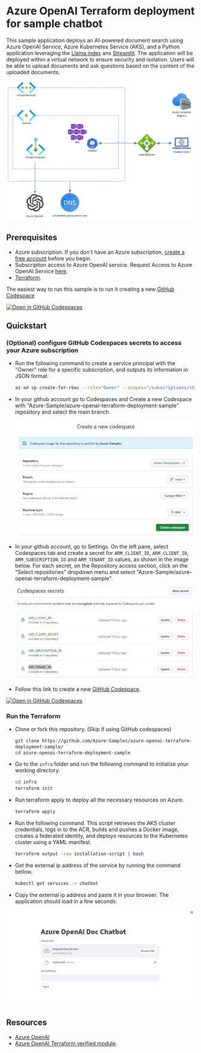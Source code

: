 # Azure OpenAI Terraform deployment for sample chatbot

This sample application deploys an AI-powered document search using Azure OpenAI Service, Azure Kubernetes Service (AKS), and a Python application leveraging the [Llama index](https://gpt-index.readthedocs.io/en/latest/) ans [Streamlit](https://docs.streamlit.io/library/get-started). The application will be deployed within a virtual network to ensure security and isolation. Users will be able to upload documents and ask questions based on the content of the uploaded documents.

![diagram](./images/diagram.png)

## Prerequisites

- Azure subscription. If you don't have an Azure subscription, [create a free account](https://azure.microsoft.com/free/?ref=microsoft.com&utm_source=microsoft.com&utm_medium=docs&utm_campaign=visualstudio) before you begin.
- Subscription access to Azure OpenAI service. Request Access to Azure OpenAI Service [here](https://customervoice.microsoft.com/Pages/ResponsePage.aspx?id=v4j5cvGGr0GRqy180BHbR7en2Ais5pxKtso_Pz4b1_xUOFA5Qk1UWDRBMjg0WFhPMkIzTzhKQ1dWNyQlQCN0PWcu).
- [Terraform](https://learn.microsoft.com/azure/developer/terraform/quickstart-configure).

The easiest way to run this sample is to run it creating a new [GitHub Codespace](https://codespaces.new/Azure-Samples/azure-openai-terraform-deployment-sample)

[![Open in GitHub Codespaces](https://github.com/codespaces/badge.svg)](https://codespaces.new/Azure-Samples/azure-openai-terraform-deployment-sample)

## Quickstart

### (Optional) configure GitHub Codespaces secrets to access your Azure subscription

- Run the following command to create a service principal with the "Owner" role for a specific subscription, and outputs its information in JSON format.

    ```bash
    az ad sp create-for-rbac --role="Owner" --scopes="/subscriptions/<SUBSCRIPTION_ID>" -o json
    ```

- In your github account go to Codespaces and Create a new Codespace with "Azure-Sample/azure-openai-terraform-deployment-sample" repository and select the main branch.

    ![codespace_create](./images/codespace-create.png)

- In your github account, go to Settings. On the left pane, select Codespaces tab and create a secret for `ARM_CLIENT_ID`, `ARM_CLIENT_ID`, `ARM_SUBSCRIPTION_ID` and `ARM_TENANT_ID` values, as shown in the image below. For each secret, on the Repository access section, click on the "Select repositories" dropdown menu and select "Azure-Sample/azure-openai-terraform-deployment-sample".

    ![codespace_secrets](./images/codespace_secrets.png)

- Follow this link to create a new [GitHub Codespace](https://codespaces.new/Azure-Samples/azure-openai-terraform-deployment-sample).

[![Open in GitHub Codespaces](https://github.com/codespaces/badge.svg)](https://codespaces.new/Azure-Samples/azure-openai-terraform-deployment-sample)

### Run the Terraform

- Clone or fork this repository. (Skip if using GitHub codespaces)
   ```
   git clone https://github.com/Azure-Samples/azure-openai-terraform-deployment-sample/
   cd azure-openai-terraform-deployment-sample
   ```

- Go to the `infra` folder and run the following command to initialize your working directory.

    ```bash
    cd infra
    terraform init
    ```

- Run terraform apply to deploy all the necessary resources on Azure.

    ```bash
    terraform apply
    ```

- Run the following command. This script retrieves the AKS cluster credentials, logs in to the ACR, builds and pushes a Docker image, creates a federated identity, and deploys resources to the Kubernetes cluster using a YAML manifest.

    ```bash
    terraform output -raw installation-script | bash
    ```

- Get the external ip address of the service by running the  command bellow.

    ```bash
    kubectl get services -n chatbot
    ```

- Copy the external ip address and paste it in your browser. The application should load in a few seconds.

![app](/images/application.png)

## Resources

- [Azure OpenAI](https://learn.microsoft.com/en-us/azure/cognitive-services/openai/overview)
- [Azure OpenAI Terraform verified module](https://registry.terraform.io/modules/Azure/openai/azurerm/latest).
